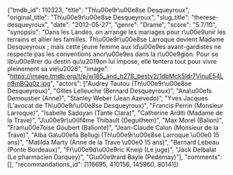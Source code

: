 {"tmdb_id": 110323, "title": "Th\u00e9r\u00e8se Desqueyroux", "original_title": "Th\u00e9r\u00e8se Desqueyroux", "slug_title": "therese-desqueyroux", "date": "2012-05-27", "genre": "Drame", "score": "5.7/10", "synopsis": "Dans les Landes, on arrange les mariages pour r\u00e9unir les terrains et allier les familles. Th\u00e9r\u00e8se Larroque devient Madame Desqueyroux ; mais cette jeune femme aux id\u00e9es avant-gardistes ne respecte pas les conventions ancr\u00e9es dans la r\u00e9gion. Pour se lib\u00e9rer du destin qu\u2019on lui impose, elle tentera tout pour vivre pleinement sa vie\u2026", "image": "https://image.tmdb.org/t/p/w185_and_h278_bestv2/1dbMck5ldr7VinuE54Ln9mBQg0z.jpg", "actors": ["Audrey Tautou (Th\u00e9r\u00e8se Desqueyroux)", "Gilles Lellouche (Bernard Desqueyroux)", "Ana\u00efs Demoustier (Anne)", "Stanley Weber (Jean Azevedo)", "Yves Jacques (L'avocat de Th\u00e9r\u00e8se Desqueyroux)", "Francis Perrin (Monsieur Larroque)", "Isabelle Sadoyan (Tante Clara)", "Catherine Arditi (Madame de la Trave)", "J\u00e9r\u00f4me Thibault (Deguilhem)", "Max Morel (Balion)", "Fran\u00e7oise Goubert (Balionte)", "Jean-Claude Calon (Monsieur de la Trave)", "Alba Ga\u00efa Bellugi (Th\u00e9r\u00e8se Larroque \u00e0 15 ans)", "Matilda Marty (Anne de la Trave \u00e0 15 ans)", "Bernard Lebeau (Ponte Bordeaux)", "Fr\u00e9d\u00e9ric Kneip (Le juge)", "Jack Delbalat (Le pharmacien Darquey)", "G\u00e9rard Bayle (Pedemay)"], "comments": [], "recommandations_id": [116695, 410156, 145960, 80141]}